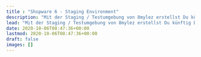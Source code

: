 ```yaml
---
title : "Shopware 6 - Staging Environment"
description: "Mit der Staging / Testumgebung von 8mylez erstellst Du künftig Deine eigene Testumgebung mit nur wenigen Klicks. So kannst Du ohne viel Aufwand neue Apps, Themes oder Updates in Zukunft eigenständig testen. "
lead: "Mit der Staging / Testumgebung von 8mylez erstellst Du künftig Deine eigene Testumgebung mit nur wenigen Klicks. So kannst Du ohne viel Aufwand neue Apps, Themes oder Updates in Zukunft eigenständig testen. "
date: 2020-10-06T08:47:36+00:00
lastmod: 2020-10-06T08:47:36+00:00
draft: false
images: []
---
```

